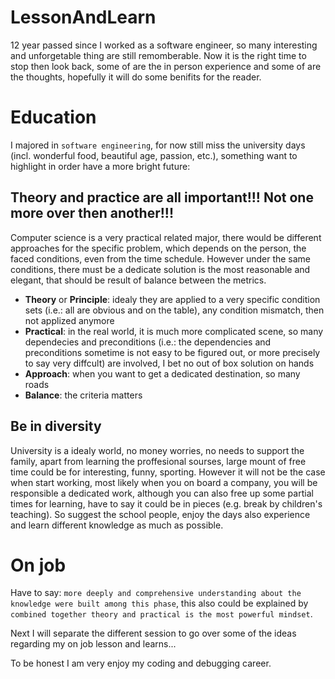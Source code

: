 # LessonAndLearn
12 year passed since I worked as a software engineer, so many interesting and unforgetable thing are still remomberable. Now it is the right time 
to stop then look back, some of are the in person experience and some of are the thoughts, hopefully it will do some benifits for the reader.

# Education
I majored in `software engineering`, for now still miss the university days (incl. wonderful food, beautiful age, passion, etc.), something want 
to highlight in order have a more bright future:

## Theory and practice are all important!!! Not one more over then another!!!
Computer science is a very practical related major, there would be different approaches for the specific problem, which depends on the person, 
the faced conditions, even from the time schedule. However under the same conditions, there must be a dedicate solution is the most reasonable
and elegant, that should be result of balance between the metrics.

- **Theory** or **Principle**: idealy they are applied to a very specific condition sets (i.e.: all are obvious and on the table), any condition 
mismatch, then not applized anymore
- **Practical**: in the real world, it is much more complicated scene, so many dependecies and preconditions (i.e.: the dependencies and preconditions
sometime is not easy to be figured out, or more precisely to say very diffcult) are involved, I bet no out of box solution on hands
- **Approach**: when you want to get a dedicated destination, so many roads
- **Balance**: the criteria matters

## Be in diversity
University is a idealy world, no money worries, no needs to support the family, apart from learning the proffesional sourses, large mount of free time
could be for interesting, funny, sporting. However it will not be the case when start working, most likely when you on board a company, you will be responsible
a dedicated work, although you can also free up some partial times for learning, have to say it could be in pieces (e.g. break by children's teaching).
So suggest the school people, enjoy the days also experience and learn different knowledge as much as possible.

# On job
Have to say: `more deeply and comprehensive understanding about the knowledge were built among this phase`, this also could be explained by `combined together
theory and practical is the most powerful mindset`.

Next I will separate the different session to go over some of the ideas regarding my on job lesson and learns...

To be honest I am very enjoy my coding and debugging career.
